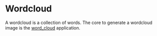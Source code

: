 # Wordcloud

A wordcloud is a collection of words. The core to generate a wordcloud image is the [word_cloud](https://github.com/amueller/word_cloud) application.

